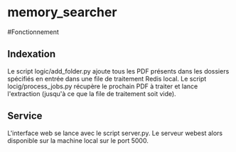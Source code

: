 memory_searcher
===============

#Fonctionnement

## Indexation
Le script logic/add_folder.py ajoute tous les PDF présents dans les dossiers spécifiés en entrée dans une file de traitement Redis local.
Le script locig/process_jobs.py récupère le prochain PDF à traiter et lance l'extraction (jusqu'à ce que la file de traitement soit vide).

## Service
L'interface web se lance avec le script server.py. Le serveur webest alors disponible sur la machine local sur le port 5000.

